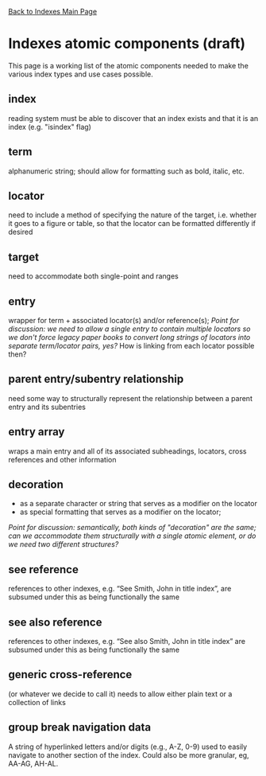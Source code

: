 [Back to Indexes Main Page](IndexesMainPage.md)

# Indexes atomic components (draft) #

This page is a working list of the atomic components needed to make the various index types and use cases possible.



## index ##

reading system must be able to discover that an index exists and that it is an index (e.g. "isindex" flag)

## term ##

alphanumeric string; should allow for formatting such as bold, italic, etc.

## locator ##

need to include a method of specifying the nature of the target, i.e. whether it goes to a figure or table, so that the locator can be formatted differently if desired

## target ##

need to accommodate both single-point and ranges

## entry ##

wrapper for term + associated locator(s) and/or reference(s); _Point for discussion: we need to allow a single entry to contain multiple locators so we don't force legacy paper books to convert long strings of locators into separate term/locator pairs, yes?_ How is linking from each locator possible then?

## parent entry/subentry relationship ##

need some way to structurally represent the relationship between a parent entry and its subentries

## entry array ##

wraps a main entry and all of its associated subheadings, locators, cross references and other information

## decoration ##

  * as a separate character or string that serves as a modifier on the locator
  * as special formatting that serves as a modifier on the locator;

_Point for discussion: semantically, both kinds of "decoration" are the same; can we accommodate them structurally with a single atomic element, or do we need two different structures?_

## see reference ##

references to other indexes, e.g. “See Smith, John in title index”, are subsumed under this as being functionally the same

## see also reference ##

references to other indexes, e.g. “See also Smith, John in title index” are subsumed under this as being functionally the same

## generic cross-reference ##

(or whatever we decide to call it) needs to allow either plain text or a collection of links

## group break navigation data ##

A string of hyperlinked letters and/or digits (e.g., A-Z, 0-9) used to easily navigate to another section of the index. Could also be more granular, eg, AA-AG, AH-AL.